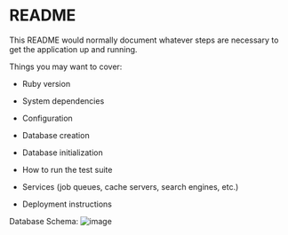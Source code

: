 # README

This README would normally document whatever steps are necessary to get the
application up and running.

Things you may want to cover:

* Ruby version

* System dependencies

* Configuration

* Database creation

* Database initialization

* How to run the test suite

* Services (job queues, cache servers, search engines, etc.)

* Deployment instructions

Database Schema:
![image](https://user-images.githubusercontent.com/15107515/152901359-aadf9cd8-4350-4ce6-8bd3-332171d2bebf.png)

